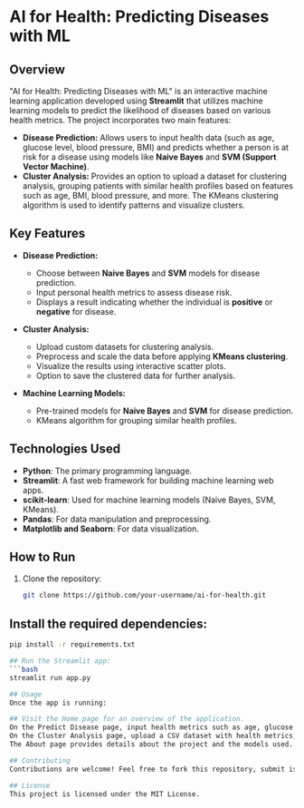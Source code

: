# AI for Health: Predicting Diseases with ML

## Overview
"AI for Health: Predicting Diseases with ML" is an interactive machine learning application developed using **Streamlit** that utilizes machine learning models to predict the likelihood of diseases based on various health metrics. The project incorporates two main features:
- **Disease Prediction:** Allows users to input health data (such as age, glucose level, blood pressure, BMI) and predicts whether a person is at risk for a disease using models like **Naive Bayes** and **SVM (Support Vector Machine)**.
- **Cluster Analysis:** Provides an option to upload a dataset for clustering analysis, grouping patients with similar health profiles based on features such as age, BMI, blood pressure, and more. The KMeans clustering algorithm is used to identify patterns and visualize clusters.

## Key Features
- **Disease Prediction:** 
  - Choose between **Naive Bayes** and **SVM** models for disease prediction.
  - Input personal health metrics to assess disease risk.
  - Displays a result indicating whether the individual is **positive** or **negative** for disease.
  
- **Cluster Analysis:**
  - Upload custom datasets for clustering analysis.
  - Preprocess and scale the data before applying **KMeans clustering**.
  - Visualize the results using interactive scatter plots.
  - Option to save the clustered data for further analysis.
  
- **Machine Learning Models:**
  - Pre-trained models for **Naive Bayes** and **SVM** for disease prediction.
  - KMeans algorithm for grouping similar health profiles.

## Technologies Used
- **Python**: The primary programming language.
- **Streamlit**: A fast web framework for building machine learning web apps.
- **scikit-learn**: Used for machine learning models (Naive Bayes, SVM, KMeans).
- **Pandas**: For data manipulation and preprocessing.
- **Matplotlib and Seaborn**: For data visualization.

## How to Run
1. Clone the repository:
   ```bash
   git clone https://github.com/your-username/ai-for-health.git
   
## Install the required dependencies:
  ```bash
  pip install -r requirements.txt

## Run the Streamlit app:
  ```bash
  streamlit run app.py

## Usage
Once the app is running:

## Visit the Home page for an overview of the application.
On the Predict Disease page, input health metrics such as age, glucose level, blood pressure, and BMI to predict the likelihood of disease using the selected model.
On the Cluster Analysis page, upload a CSV dataset with health metrics, select the number of clusters, and visualize the resulting clusters.
The About page provides details about the project and the models used.

## Contributing
Contributions are welcome! Feel free to fork this repository, submit issues, or open pull requests.

## License
This project is licensed under the MIT License.
